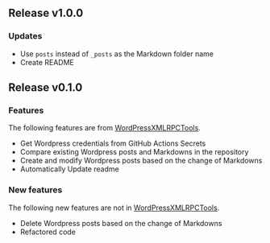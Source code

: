 Release v1.0.0
---
### Updates
- Use `posts` instead of `_posts` as the Markdown folder name
- Create README

Release v0.1.0
---
### Features
The following features are from [WordPressXMLRPCTools](https://github.com/zhaoolee/WordPressXMLRPCTools).
- Get Wordpress credentials from GitHub Actions Secrets
- Compare existing Wordpress posts and Markdowns in the repository
- Create and modify Wordpress posts based on the change of Markdowns
- Automatically Update readme

### New features
The following new features are not in [WordPressXMLRPCTools](https://github.com/zhaoolee/WordPressXMLRPCTools).
- Delete Wordpress posts based on the change of Markdowns
- Refactored code
